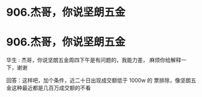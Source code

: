 # 906.杰哥，你说坚朗五金

# 906.杰哥，你说坚朗五金

华生 : 杰哥，你说坚朗五金周四下午是有问题的，我能力差， 麻烦你给解释一下，谢谢

回答：这样吧，加个条件，近二十日出现成交额低于 1000w 的 票排除，像坚朗五金这种最近都是几百万成交额的不看